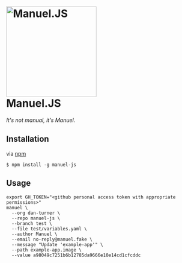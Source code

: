 <h1>
    <a href="https://github.com/dan-turner/manuel-js">
        <img height="240" src="https://dan-turner.github.io/manuel-js/Manuel.png" alt="Manuel.JS" />
    </a>
    <br>
    Manuel.JS
</h1>

*It's not manual, it's Manuel.*

## Installation

via [npm](https://github.com/npm/npm)

    $ npm install -g manuel-js

## Usage

```
export GH_TOKEN="<github personal access token with appropriate permissions>"
manuel \
  --org dan-turner \
  --repo manuel-js \
  --branch test \
  --file test/variables.yaml \
  --author Manuel \
  --email no-reply@manuel.fake \
  --message "Update 'example-app'" \
  --path example-app.image \
  --value a98049c7251b6b12785da9666e10e14cd1cfcddc
```
